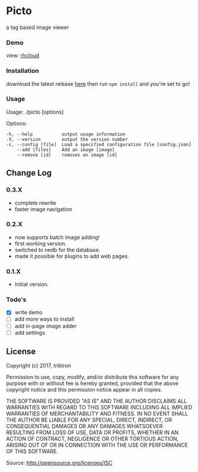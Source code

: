 # Picto
a tag based image viewer

### Demo

view: [rhcloud](http://picto-triktron.rhcloud.com)

### Installation
  download the latest release [here](https://github.com/triktron/Picto/releases/latest)
  then run `npm install` and you're set to go!

### Usage
  Usage: ./picto [options]

  Options:

    -h, --help           output usage information
    -V, --version        output the version number
    -c, --config [file]  Load a specified configuration file [config.json]
        --add [files]    Add an image [image]
        --remove [id]    removes an image [id]


## Change Log

### 0.3.X

* complete rewrite
* faster image navigation

### 0.2.X

* now supports batch image adding!
* first working version.
* switched to nedb for the database.
* made it possible for plugins to add web pages.

### 0.1.X

* Initial version.

### Todo's
- [x] write demo
- [ ] add more ways to install
- [ ] add in-page image adder
- [ ] add settings

License
----

Copyright (c) 2017, triktron

Permission to use, copy, modify, and/or distribute this software for any purpose with or without fee is hereby granted, provided that the above copyright notice and this permission notice appear in all copies.

THE SOFTWARE IS PROVIDED "AS IS" AND THE AUTHOR DISCLAIMS ALL WARRANTIES WITH REGARD TO THIS SOFTWARE INCLUDING ALL IMPLIED WARRANTIES OF MERCHANTABILITY AND FITNESS. IN NO EVENT SHALL THE AUTHOR BE LIABLE FOR ANY SPECIAL, DIRECT, INDIRECT, OR CONSEQUENTIAL DAMAGES OR ANY DAMAGES WHATSOEVER RESULTING FROM LOSS OF USE, DATA OR PROFITS, WHETHER IN AN ACTION OF CONTRACT, NEGLIGENCE OR OTHER TORTIOUS ACTION, ARISING OUT OF OR IN CONNECTION WITH THE USE OR PERFORMANCE OF THIS SOFTWARE.

Source: http://opensource.org/licenses/ISC
